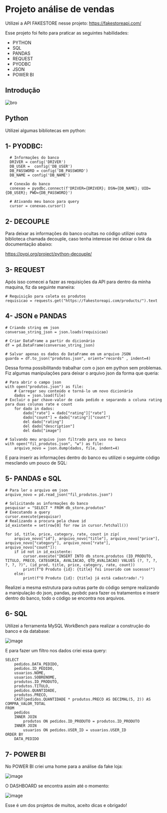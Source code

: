 # Projeto análise de vendas

Utilizei a API FAKESTORE nesse projeto:
https://fakestoreapi.com/

Esse projeto foi feito para praticar as seguintes habilidades:

- PYTHON
- SQL
- PANDAS
- REQUEST
- PYODBC
- JSON
- POWER BI

## Introdução
![bro](https://github.com/xleofarias/DB_STORE/assets/113566725/7786ec4f-4c16-4e56-8118-81f5912656dc)


## Python

Utilizei algumas bibliotecas em python:
  
  ## 1- PYODBC:
  ```
    # Informações do banco
    DRIVER = config('DRIVER')
    DB_USER =  config('DB_USER')
    DB_PASSWORD = config('DB_PASSWORD')
    DB_NAME = config('DB_NAME')

    # Conexão do banco
    conexao = pyodbc.connect(f'DRIVER={DRIVER}; DSN={DB_NAME}; UID={DB_USER}; PWD={DB_PASSWORD}')

    # Ativando meu banco para query
    cursor = conexao.cursor()
```

## 2- DECOUPLE
Para deixar as informações do banco ocultas no código utilizei outra biblioteca chamada decouple, caso tenha interesse irei deixar o link da documentação abaixo:

  https://pypi.org/project/python-decouple/


## 3- REQUEST

Após isso comecei a fazer as requisições da API para dentro da minha maquina, fiz da seguinte maneira:

```
# Requisição para coleta os produtos
requisicao = requests.get("https://fakestoreapi.com/products/").text
```

## 4- JSON e PANDAS

```
# Criando string em json
conversao_string_json = json.loads(requisicao)

# Criar DataFrame a partir do dicionário
df = pd.DataFrame(conversao_string_json)

# Salvar apenas os dados do DataFrame em um arquivo JSON
guarda = df.to_json("produtos.json", orient="records" , indent=4)

```
Dessa forma possibilitando trabalhar com o json em python sem problemas. Fiz algumas manipulações para deixar o arquivo json da forma que queria:

```
# Para abrir o campo json
with open("produtos.json") as file:
    # Carregar seu conteúdo e torná-lo um novo dicionário
    dados = json.load(file)
# Excluir o par chave-valor de cada pedido e separando a coluna rating para duas colunas rate e count
    for dado in dados:
        dado["rate"] = dado["rating"]["rate"]
        dado["count"] = dado["rating"]["count"]
        del dado["rating"]
        del dado["description"]
        del dado["image"]
    
# Salvando meu arquivo json filtrado para uso no banco
with open("fil_produtos.json", "w") as file:
    arquivo_novo = json.dump(dados, file, indent=4)
```

E para inserir as informações dentro do banco eu utilizei o seguinte código mesclando um pouco de SQL:

## 5- PANDAS e SQL

```
# Para ler o arquivo em json
arquivo_novo = pd.read_json("fil_produtos.json")

# Solicitando as informações do banco
pesquisar = "SELECT * FROM db_store.produtos"
# Executando a query
cursor.execute(pesquisar)
# Realizando a procura pela chave id
id_existente = set(row[0] for row in cursor.fetchall())

for id, title, price, category, rate, count in zip(
    arquivo_novo["id"], arquivo_novo["title"], arquivo_novo["price"], arquivo_novo["category"], arquivo_novo["rate"], arquivo_novo["count"]):
    if id not in id_existente:
        cursor.execute("INSERT INTO db_store.produtos (ID_PRODUTO, TITULO, PRECO, CATEGORIA, AVALIACAO, QTD_AVALIACAO) VALUES (?, ?, ?, ?, ?, ?)", (id_prod, title, price, category, rate, count))
        print(f"O Produto {id}: {title} foi inserido com sucesso!")
    else:
        print(f"O Produto {id}: {title} já está cadastrado!.")

```

Realizei a mesma estrutura para outras parte do código sempre realizando a manipulação do json, pandas, pyobdc para fazer os tratamentos e inserir dentro do banco, todo o código se encontra nos arquivos.

## 6- SQL

Utilizei a ferramenta MySQL WorkBench para realizar a construção do banco e da database:

![image](https://github.com/xleofarias/DB_STORE/assets/113566725/a4fbf577-2d53-400e-868a-4752d30f9b2c)

E para fazer um filtro nos dados criei essa query:

```
SELECT
    pedidos.DATA_PEDIDO,
	pedidos.ID_PEDIDO,
    usuarios.NOME,
    usuarios.SOBRENOME,
    produtos.ID_PRODUTO,
    produtos.TITULO,
    pedidos.QUANTIDADE,
    produtos.PRECO,
    CAST(pedidos.QUANTIDADE * produtos.PRECO AS DECIMAL(5, 2)) AS COMPRA_VALOR_TOTAL
FROM 
	pedidos
    INNER JOIN
		produtos ON pedidos.ID_PRODUTO = produtos.ID_PRODUTO
	INNER JOIN
		usuarios ON pedidos.USER_ID = usuarios.USER_ID
ORDER BY
	DATA_PEDIDO

```
## 7- POWER BI

No POWER BI criei uma home para a análise da fake loja:

![image](https://github.com/xleofarias/DB_STORE/assets/113566725/cd403554-a946-4f38-94a7-5361e3490575)

O DASHBOARD se encontra assim até o momento:

![image](https://github.com/xleofarias/DB_STORE/assets/113566725/6cbad333-a093-4e22-a81f-4fab3c98ef64)

Esse é um dos projetos de muitos, aceito dicas e obrigado!

